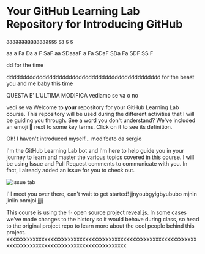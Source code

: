 # Your GitHub Learning Lab Repository for Introducing GitHub
aaaaaaaaaaaaaasss
sa
s
s







aa
a
Fa
Da
a
F
SaF
aa
SDaaaF
a
Fa
SDaF
SDa
Fa
SDF
SS
F






dd
for the time

ddddddddddddddddddddddddddddddddddddddddddddddd
for the beast
you and me baby
this time 

QUESTA 
E'
L'ULTIMA MODIFICA
vediamo se va
o no

vedi se va
Welcome to **your** repository for your GitHub Learning Lab course. This repository will be used during the different activities that I will be guiding you through. See a word you don't understand? We've included an emoji 📖 next to some key terms. Click on it to see its definition.

Oh! I haven't introduced myself...
modifcato da sergio

I'm the GitHub Learning Lab bot and I'm here to help guide you in your journey to learn and master the various topics covered in this course. I will be using Issue and Pull Request comments to communicate with you. In fact, I already added an issue for you to check out.

![issue tab](https://lab.github.com/public/images/issue_tab.png)

I'll meet you over there, can't wait to get started!
jjnyoubgyigbyububo
mjnin
jiniin
onmjoi
jjjj

This course is using the :sparkles: open source project [reveal.js](https://github.com/hakimel/reveal.js/). In some cases we’ve made changes to the history so it would behave during class, so head to the original project repo to learn more about the cool people behind this project.
xxxxxxxxxxxxxxxxxxxxxxxxxxxxxxxxxxxxxxxxxxxxxxxxxxxxxxxxxxxxxxxxxxxxxxxxxxxxxxxxxxxxxxxxxxxxxxxxxxxxxxxxxx
